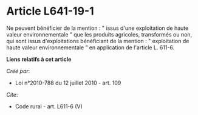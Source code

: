 # Article L641-19-1

Ne peuvent bénéficier de la mention : " issus d'une exploitation de haute valeur environnementale ” que les produits
agricoles, transformés ou non, qui sont issus d'exploitations bénéficiant de la mention : " exploitation de haute valeur
environnementale ” en application de l'article L. 611-6.

**Liens relatifs à cet article**

_Créé par_:

  - Loi n°2010-788 du 12 juillet 2010 - art. 109

_Cite_:

  - Code rural - art. L611-6 (V)

